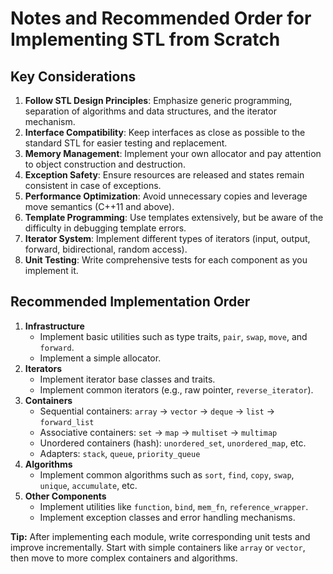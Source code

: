 # Notes and Recommended Order for Implementing STL from Scratch

## Key Considerations

1. **Follow STL Design Principles**: Emphasize generic programming, separation of algorithms and data structures, and the iterator mechanism.
2. **Interface Compatibility**: Keep interfaces as close as possible to the standard STL for easier testing and replacement.
3. **Memory Management**: Implement your own allocator and pay attention to object construction and destruction.
4. **Exception Safety**: Ensure resources are released and states remain consistent in case of exceptions.
5. **Performance Optimization**: Avoid unnecessary copies and leverage move semantics (C++11 and above).
6. **Template Programming**: Use templates extensively, but be aware of the difficulty in debugging template errors.
7. **Iterator System**: Implement different types of iterators (input, output, forward, bidirectional, random access).
8. **Unit Testing**: Write comprehensive tests for each component as you implement it.

## Recommended Implementation Order

1. **Infrastructure**
   - Implement basic utilities such as type traits, `pair`, `swap`, `move`, and `forward`.
   - Implement a simple allocator.
2. **Iterators**
   - Implement iterator base classes and traits.
   - Implement common iterators (e.g., raw pointer, `reverse_iterator`).
3. **Containers**
   - Sequential containers: `array` → `vector` → `deque` → `list` → `forward_list`
   - Associative containers: `set` → `map` → `multiset` → `multimap`
   - Unordered containers (hash): `unordered_set`, `unordered_map`, etc.
   - Adapters: `stack`, `queue`, `priority_queue`
4. **Algorithms**
   - Implement common algorithms such as `sort`, `find`, `copy`, `swap`, `unique`, `accumulate`, etc.
5. **Other Components**
   - Implement utilities like `function`, `bind`, `mem_fn`, `reference_wrapper`.
   - Implement exception classes and error handling mechanisms.

**Tip:** After implementing each module, write corresponding unit tests and improve incrementally. Start with simple containers like `array` or `vector`, then move to more complex containers and algorithms.
